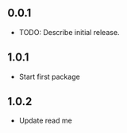 ## 0.0.1

* TODO: Describe initial release.

## 1.0.1

* Start first package

## 1.0.2

* Update read me
